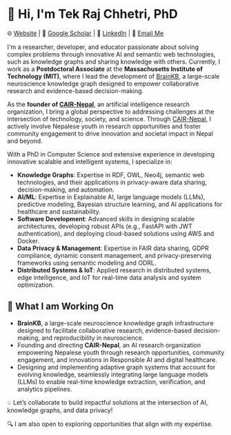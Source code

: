 # 👋 Hi, I'm Tek Raj Chhetri, PhD  

🌐 [Website](https://tekrajchhetri.com) | 📖 [Google Scholar](https://scholar.google.com/citations?user=QfpwmIIAAAAJ&hl=en) | 💼 [LinkedIn](https://www.linkedin.com/in/tekrajchhetri) | 📧 [Email Me](mailto:tekraj.chhetri@cair-nepal.org)  

I'm a researcher, developer, and educator passionate about solving complex problems through innovative AI and semantic web technologies, such as knowledge graphs and sharing knowledge with others. 
Currently, I work as a **Postdoctoral Associate** at the **Massachusetts Institute of Technology (MIT)**, where I lead the development of [BrainKB](https://sensein.group/brainkbdocs), a large-scale neuroscience knowledge graph designed to empower collaborative research and evidence-based decision-making.  

As the **founder of [CAIR-Nepal](https://cair-nepal.org/)**, an artificial intelligence research organization, I bring a global perspective to addressing challenges at the intersection of technology, society, and science. Through [CAIR-Nepal](https://cair-nepal.org/), I actively involve Nepalese youth in research opportunities and foster community engagement to drive innovation and societal impact in Nepal and beyond.

With a PhD in Computer Science and extensive experience in developing innovative scalable and intelligent systems, I specialize in:  

- **Knowledge Graphs**: Expertise in RDF, OWL, Neo4j, semantic web technologies, and their applications in privacy-aware data sharing, decision-making, and automation.  
- **AI/ML**: Expertise in Explainable AI, large language models (LLMs), predictive modeling, Bayesian structure learning, and AI applications for healthcare and sustainability.  
- **Software Development**: Advanced skills in designing scalable architectures, developing robust APIs (e.g., FastAPI with JWT authentication), and deploying cloud-based solutions using AWS and Docker.  
- **Data Privacy & Management**: Expertise in FAIR data sharing, GDPR compliance, dynamic consent management, and privacy-preserving frameworks using semantic modeling and ODRL.  
- **Distributed Systems & IoT**: Applied research in distributed systems, edge intelligence, and IoT for real-time data analysis and system optimization.

## 🌟 What I am Working On  
- **BrainKB**, a large-scale neuroscience knowledge graph infrastructure designed to facilitate collaborative research, evidence-based decision-making, and reproducibility in neuroscience.  
- Founding and directing **CAIR-Nepal**, an AI research organization empowering Nepalese youth through research opportunities, community engagement, and innovations in Responsible AI and digital healthcare.  
-  Designing and implementing adaptive graph systems that account for evolving knowledge, seamlessly integrating large language models (LLMs) to enable real-time knowledge extraction, verification, and analytics pipelines.
 

💡 Let’s collaborate to build impactful solutions at the intersection of AI, knowledge graphs, and data privacy!  

🔍 I am also open to exploring opportunities that align with my expertise.  
